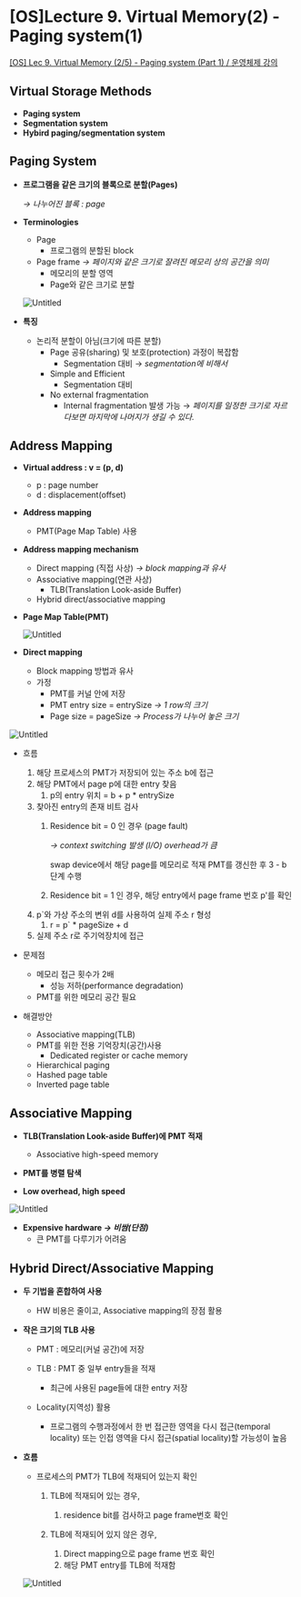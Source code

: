 # [OS]Lecture 9. Virtual Memory(2) -  Paging system(1)

[[OS] Lec 9. Virtual Memory (2/5) - Paging system (Part 1) / 운영체제 강의](https://www.youtube.com/watch?v=mTFYeZwPj0s&list=PLBrGAFAIyf5rby7QylRc6JxU5lzQ9c4tN&index=28)

## Virtual Storage Methods

- **Paging system**
- **Segmentation system**
- **Hybird paging/segmentation system**

## Paging System

- **프로그램을 같은 크기의 블록으로 분할(Pages)**

    *→ 나누어진 블록 : page*

- **Terminologies**
    - Page
        - 프로그램의 분할된 block
    - Page frame *→ 페이지와 같은 크기로 잘려진 메모리 상의 공간을 의미*
        - 메모리의 분할 영역
        - Page와 같은 크기로 분할

    ![Untitled](%5BOS%5DLecture%209%20Virtual%20Memory(2)%20-%20Paging%20system(1)%207310ccac6b924df9b4ae9738d784083e/Untitled.png)

- **특징**
    - 논리적 분할이 아님(크기에 따른 분할)
        - Page 공유(sharing) 및 보호(protection) 과정이 복잡함
            - Segmentation 대비 → *segmentation에 비해서*
        - Simple and Efficient
            - Segmentation 대비
        - No external fragmentation
            - Internal fragmentation 발생 가능 → *페이지를 일정한 크기로 자르 다보면 마지막에 나머지가 생길 수 있다.*

## Address Mapping

- **Virtual address : v = (p, d)**
    - p : page number
    - d : displacement(offset)

- **Address mapping**
    - PMT(Page Map Table) 사용

- **Address mapping mechanism**
    - Direct mapping (직접 사상) *→ block mapping과 유사*
    - Associative mapping(연관 사상)
        - TLB(Translation Look-aside Buffer)
    - Hybrid direct/associative mapping

- **Page Map Table(PMT)**

    ![Untitled](%5BOS%5DLecture%209%20Virtual%20Memory(2)%20-%20Paging%20system(1)%207310ccac6b924df9b4ae9738d784083e/Untitled%201.png)

- **Direct mapping**
    - Block mapping 방법과 유사
    - 가정
        - PMT를 커널 안에 저장
        - PMT entry size = entrySize *→ 1 row의 크기*
        - Page size = pageSize *→ Process가 나누어 놓은 크기*

![Untitled](%5BOS%5DLecture%209%20Virtual%20Memory(2)%20-%20Paging%20system(1)%207310ccac6b924df9b4ae9738d784083e/Untitled%202.png)

- 흐름
    1. 해당 프로세스의 PMT가 저장되어 있는 주소 b에 접근
    2. 해당 PMT에서 page p에 대한 entry 찾음
        1. p의 entry 위치 = b + p * entrySize
    3. 찾아진 entry의 존재 비트 검사
        1. Residence bit  = 0 인 경우 (page fault) 

            *→ context switching 발생 (I/O) overhead가 큼*

            swap device에서 해당 page를 메모리로 적재 PMT를 갱신한 후 3 - b 단계 수행

        2. Residence bit = 1 인 경우, 해당 entry에서 page frame 번호 p'를 확인
    4. p`와 가상 주소의 변위 d를 사용하여 실제 주소 r 형성
        1. r = p` * pageSize + d
    5. 실제 주소 r로 주기억장치에 접근

- 문제점
    - 메모리 접근 횟수가 2배
        - 성능 저하(performance degradation)
    - PMT를 위한 메모리 공간 필요

- 해결방안
    - Associative mapping(TLB)
    - PMT를 위한 전용 기억장치(공간)사용
        - Dedicated register or cache memory
    - Hierarchical paging
    - Hashed page table
    - Inverted page table

## Associative Mapping

- **TLB(Translation Look-aside Buffer)에 PMT 적재**
    - Associative high-speed memory

- **PMT를 병렬 탐색**

- **Low overhead, high speed**

![Untitled](%5BOS%5DLecture%209%20Virtual%20Memory(2)%20-%20Paging%20system(1)%207310ccac6b924df9b4ae9738d784083e/Untitled%203.png)

- **Expensive hardware *→ 비쌈(단점)***
    - 큰 PMT를 다루기가 어려움

## Hybrid Direct/Associative Mapping

- **두 기법을 혼합하여 사용**
    - HW 비용은 줄이고, Associative mapping의 장점 활용

- **작은 크기의 TLB 사용**
    - PMT : 메모리(커널 공간)에 저장
    - TLB : PMT 중 일부 entry들을 적재
        - 최근에 사용된 page들에 대한 entry 저장

    - Locality(지역성) 활용
        - 프로그램의 수행과정에서 한 번 접근한 영역을 다시 접근(temporal locality) 또는 인접 영역을 다시 접근(spatial locality)할 가능성이 높음

- **흐름**
    - 프로세스의 PMT가 TLB에 적재되어 있는지 확인
        1. TLB에 적재되어 있는 경우,
            1. residence bit를 검사하고 page frame번호 확인

        1. TLB에 적재되어 있지 않은 경우,
            1. Direct mapping으로 page frame 번호 확인
            2. 해당 PMT entry를 TLB에 적재함

    ![Untitled](%5BOS%5DLecture%209%20Virtual%20Memory(2)%20-%20Paging%20system(1)%207310ccac6b924df9b4ae9738d784083e/Untitled%204.png)